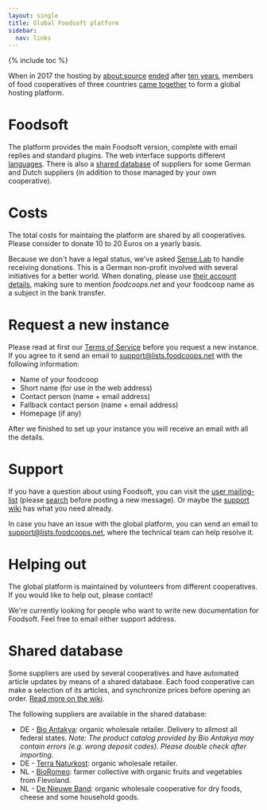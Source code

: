 ```yaml
---
layout: single
title: Global Foodsoft platform
sidebar:
  nav: links
---
```

{% include toc %}

When in 2017 the hosting by [about:source](https://www.aboutsource.net/)
[ended](/2017/04/17/foodsoft-hosting-wird-eingestellt) after [ten years](/2007/06/22/foodsoft-portal-startet/),
members of food cooperatives of three countries [came together](/2017/07/14/open-community-driven-foodsoft-platform/)
to form a global hosting platform.

# Foodsoft

The platform provides the main Foodsoft version, complete with email replies and standard
plugins. The web interface supports different [languages](https://github.com/foodcoops/foodsoft/tree/master/config/locales).
There is also a [shared database](#shared-database) of suppliers for some German
and Dutch suppliers (in addition to those managed by your own cooperative).

# Costs

The total costs for maintaing the platform are shared by all cooperatives. Please consider to donate 10 to 20 Euros
on a yearly basis.

Because we don't have a legal status, we've asked [Sense.Lab](https://senselab.org/) to handle
receiving donations. This is a German non-profit involved with several initiatives for a better world.
When donating, please use [their account details](https://senselab.org/spenden), making sure to
mention _foodcoops.net_ and your foodcoop name as a subject in the bank transfer.

# Request a new instance

Please read at first our [Terms of Service](/tos) before you request a new instance. If you agree to it send an email
to [support@lists.foodcoops.net](mailto:support@lists.foodcoops.net) with the following information:

   * Name of your foodcoop
   * Short name (for use in the web address)
   * Contact person (name + email address)
   * Fallback contact person (name + email address)
   * Homepage (if any)

After we finished to set up your instance you will receive an email with all the details.

# Support

If you have a question about using Foodsoft, you can visit the [user mailing-list](http://foodsoft.274.s1.nabble.com/foodsoft-discuss-f5.html)
(please [search](http://foodsoft.274.s1.nabble.com/template/NamlServlet.jtp?macro=search_page&node=5&query=) before
posting a new message).
Or maybe the [support wiki](https://github.com/foodcoops/foodsoft/wiki/Support) has what you need already.

In case you have an issue with the global platform, you can send an email to
[support@lists.foodcoops.net](mailto:support@lists.foodcoops.net),
where the technical team can help resolve it.

# Helping out

The global platform is maintained by volunteers from different cooperatives. If you would
like to help out, please contact!

We're currently looking for people who want to write new documentation for Foodsoft.
Feel free to email either support address.

# Shared database

Some suppliers are used by several cooperatives and have automated article updates by means
of a shared database. Each food cooperative can make a selection of its articles, and synchronize
prices before opening an order. [Read more on the wiki](https://github.com/foodcoops/foodsoft/wiki/Shared-database).

The following suppliers are available in the shared database:

* DE - [Bio Antakya](http://www.bio-antakya.de): organic wholesale retailer. Delivery to allmost all federal states. *Note: The product catalog provided by Bio Antakya may contain errors (e.g. wrong deposit codes). Please double check after importing.*
* DE - [Terra Naturkost](https://www.terra-natur.com/): organic wholesale retailer.
* NL - [BioRomeo](http://www.bioromeo.nl/): farmer collective with organic fruits and vegetables from Flevoland.
* NL - [De Nieuwe Band](https://nieuweband.nl/): organic wholesale cooperative for dry foods, cheese and some household goods.
